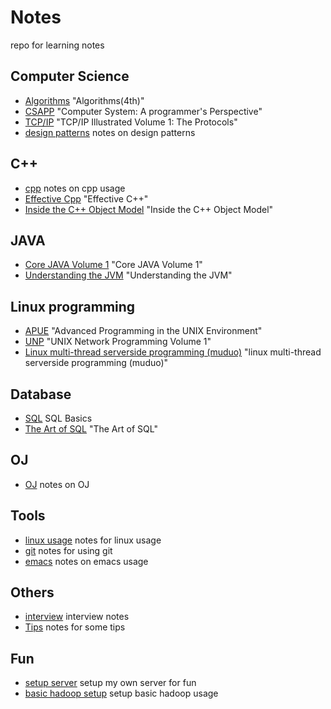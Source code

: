 # Notes

repo for learning notes

## Computer Science  
- [Algorithms](./algorithms.md) "Algorithms(4th)"
- [CSAPP](./csapp.md) "Computer System: A programmer's Perspective"
- [TCP/IP](./tcpip.md) "TCP/IP Illustrated Volume 1: The Protocols"
- [design patterns](./designPattern.md) notes on design patterns

## C++
- [cpp](./cpp.md) notes on cpp usage
- [Effective Cpp](./effectivecpp.md) "Effective C++"
- [Inside the C++ Object Model](./insideTheC++ObjectModel.md) "Inside the C++ Object Model"    

## JAVA
- [Core JAVA Volume 1](./corejava1.md) "Core JAVA Volume 1"
- [Understanding the JVM](./jvm.md) "Understanding the JVM"

## Linux programming
- [APUE](./apue.md) "Advanced Programming in the UNIX Environment"
- [UNP](./unp.md) "UNIX Network Programming Volume 1"
- [Linux multi-thread serverside programming (muduo)](./linuxServer.md) "linux multi-thread serverside programming (muduo)"

## Database
- [SQL](./sql.md) SQL Basics
- [The Art of SQL](./sqlart.md) "The Art of SQL"

## OJ
- [OJ](./oj.md) notes on OJ 
        
## Tools    
- [linux usage](./linux.md) notes for linux usage
- [git](./git.md) notes for using git
- [emacs](./emacs.md) notes on emacs usage
    
## Others    
- [interview](./interview.md) interview notes
- [Tips](./tips.md) notes for some tips
            
## Fun            
- [setup server](./setupServer.md) setup my own server for fun
- [basic hadoop setup](./playWithHadoop.md) setup basic hadoop usage
